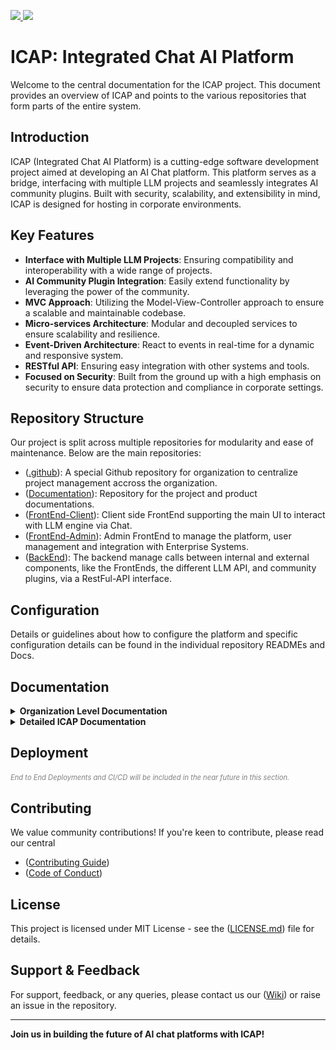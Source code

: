 <p align="Left">
  <a href="https://discord.gg/SjF3aubMS5"> 
    <img
      src="https://img.shields.io/badge/discord-blueviolet?style=for-the-badge&logo=discord&logoColor=white&labelColor=000000">
  </a>
  <a href="https://github.com/ICAP-Integrated-Chat-AI-Platform/.github/wiki"> 
    <img
      src="https://img.shields.io/badge/WIKI-blue.svg?style=for-the-badge&logo=read-the-docs&logoColor=white&labelColor=000000&logoWidth=20">
  </a>
</p>

# ICAP: Integrated Chat AI Platform

Welcome to the central documentation for the ICAP project. This document provides an overview of ICAP and points to the various repositories that form parts of the entire system.

## Introduction

ICAP (Integrated Chat AI Platform) is a cutting-edge software development project aimed at developing an AI Chat platform. This platform serves as a bridge, interfacing with multiple LLM projects and seamlessly integrates AI community plugins. Built with security, scalability, and extensibility in mind, ICAP is designed for hosting in corporate environments.

## Key Features

- **Interface with Multiple LLM Projects**: Ensuring compatibility and interoperability with a wide range of projects.
- **AI Community Plugin Integration**: Easily extend functionality by leveraging the power of the community.
- **MVC Approach**: Utilizing the Model-View-Controller approach to ensure a scalable and maintainable codebase.
- **Micro-services Architecture**: Modular and decoupled services to ensure scalability and resilience.
- **Event-Driven Architecture**: React to events in real-time for a dynamic and responsive system.
- **RESTful API**: Ensuring easy integration with other systems and tools.
- **Focused on Security**: Built from the ground up with a high emphasis on security to ensure data protection and compliance in corporate settings.

## Repository Structure

Our project is split across multiple repositories for modularity and ease of maintenance. Below are the main repositories:

- ([.github](https://github.com/ICAP-Integrated-Chat-AI-Platform/.github)): A special Github repository for organization to centralize project management accross the organization.
- ([Documentation](https://github.com/ICAP-Integrated-Chat-AI-Platform/Documentation)): Repository for the project and product documentations.
- ([FrontEnd-Client](https://github.com/ICAP-Integrated-Chat-AI-Platform/FrontEnd-Client)): Client side FrontEnd supporting the main UI to interact with LLM engine via Chat.
- ([FrontEnd-Admin](https://github.com/ICAP-Integrated-Chat-AI-Platform/FrontEnd-Admin)): Admin FrontEnd to manage the platform, user management and integration with Enterprise Systems.
- ([BackEnd](https://github.com/ICAP-Integrated-Chat-AI-Platform/Backend)): The backend manage calls between internal and external components, like the FrontEnds, the different LLM API, and community plugins, via a RestFul-API interface.

## Configuration

Details or guidelines about how to configure the platform and specific configuration details can be found in the individual repository READMEs and Docs.

## Documentation
<details>
  <summary><strong>Organization Level Documentation</strong></summary>
  
  For global project level documentation, discussions and issues refer to the repository `.github`:

  - [Link1](#)
  - [Link2](#)
  - [Link3](#)
  
</details>

<details>
  <summary><strong>Detailed ICAP Documentation</strong></summary>
  
  Please refer to our [Wiki](https://github.com/ICAP-Integrated-Chat-AI-Platform/.github/wiki) or explore the individual repository documentation located in the `Docs` folder.

  **Repository 1**:
  - [link1](#)
  - [link2](#)
  - [link3](#)

  **Repository 2**:
  - [link1](#)
  - [link2](#)
  - [link3](#)

</details>

## Deployment
<p style="font-size: 0.8em; color: grey; margin-top: 20px;"><i>End to End Deployments and CI/CD will be included in the near future in this section.</i></p>

## Contributing
We value community contributions! If you're keen to contribute, please read our central 
- ([Contributing Guide](https://github.com/ICAP-Integrated-Chat-AI-Platform/.github/blob/CONTRIBUTING.md))
- ([Code of Conduct](https://github.com/ICAP-Integrated-Chat-AI-Platform/.github/blob/CODE-OF-CONDUCT.md))

## License
This project is licensed under MIT License - see the ([LICENSE.md](https://github.com/ICAP-Integrated-Chat-AI-Platform/.github/blob/LICENCE.md)) file for details.

## Support & Feedback
For support, feedback, or any queries, please contact us our ([Wiki](https://github.com/ICAP-Integrated-Chat-AI-Platform/.github/wiki)) or raise an issue in the repository.

---

**Join us in building the future of AI chat platforms with ICAP!**
